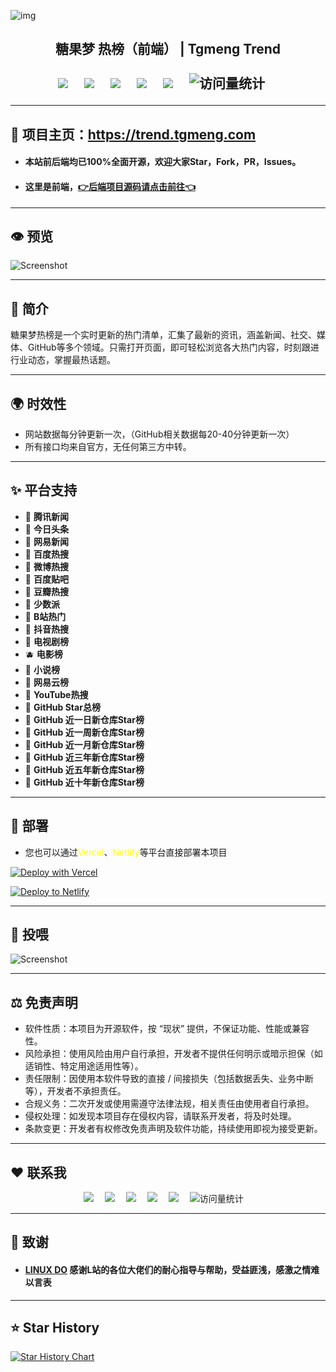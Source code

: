 ![img](https://github-r2.tgmeng.com/github/readme/gihub-readme-head.png)

<h2><div align="center">糖果梦 热榜（前端） | Tgmeng Trend</div>
<div>&nbsp;</div>
<!-- profile logo 个人资料徽标 -->
  <div align="center">
    <a href="https://tgmeng.com"><img src="https://img.shields.io/badge/Home-主页-blue" /></a>&emsp;
    <a href="https://bbs.tgmeng.com"><img src="https://img.shields.io/badge/BBS-论坛-c32136" /></a>&emsp;
    <a href="https://bilibili.tgmeng.com"><img src="https://img.shields.io/badge/Bilibili-B站-8c36db" /></a>&emsp;
    <a href="https://wechat.tgmeng.com"><img src="https://img.shields.io/badge/WeChat-微信-07c160" /></a>&emsp;
    <a href="https://tg.tgmeng.com"><img src="https://img.shields.io/badge/Bilibili-TG-ff69b4" /></a>&emsp;
    <!-- visitor -->
    <img src="https://komarev.com/ghpvc/?username=CandyDream6&label=Views&color=orange&style=flat" alt="访问量统计" />&emsp;
  </div>

---
## 🏩 项目主页：https://trend.tgmeng.com

- <h4>本站前后端均已100%全面开源，欢迎大家Star，Fork，PR，Issues。<br/>

- <h4>这里是前端，<a href="https://github.com/CandyDream6/tgmeng-api" target="_blank">👉后端项目源码请点击前往👈</a>

---
## 👁️ 预览

![Screenshot](https://r2-trend.tgmeng.com/tgmeng-trend/tgmeng-trend-yulan.png)

---

## 📖 简介
糖果梦热榜是一个实时更新的热门清单，汇集了最新的资讯，涵盖新闻、社交、媒体、GitHub等多个领域。只需打开页面，即可轻松浏览各大热门内容，时刻跟进行业动态，掌握最热话题。

---
## 🌍 时效性
- 网站数据每分钟更新一次，（GitHub相关数据每20-40分钟更新一次）
- 所有接口均来自官方，无任何第三方中转。

---
## ✨ 平台支持

- 🥝 **腾讯新闻** 
- 🥥 **今日头条**
- 🍈 **网易新闻**
- 🍉 **百度热搜**
- 🍌 **微博热搜**
- 🍋 **百度贴吧**
- 🍊 **豆瓣热搜**
- 🍐 **少数派**
- 🍇 **B站热门**
- 🍆 **抖音热搜**
- 🍅 **电视剧榜**
- 🫐 **电影榜**
- 🍓 **小说榜**
- 🍒 **网易云榜**
- 🍑 **YouTube热搜**
- 🍏 **GitHub Star总榜**
- 🍎 **GitHub 近一日新仓库Star榜**
- 🍍 **GitHub 近一周新仓库Star榜**
- 🥭 **GitHub 近一月新仓库Star榜**
- 🍭 **GitHub 近三年新仓库Star榜**
- 🧁 **GitHub 近五年新仓库Star榜**
- 📢 **GitHub 近十年新仓库Star榜**

---
## 🗼 部署

- 您也可以通过<span style="color:yellow">Vercel</span>、<span style="color:yellow">Netlify</span>等平台直接部署本项目

[![Deploy with Vercel](https://vercel.com/button)](https://vercel.com/new/clone?repository-url=https://github.com/CandyDream6/tgmeng-top-search-frontend)

[![Deploy to Netlify](https://www.netlify.com/img/deploy/button.svg)](https://app.netlify.com/start/deploy?repository=https://github.com/CandyDream6/tgmeng-top-search-frontend)


---

## 🧧 投喂

![Screenshot](https://github-r2.tgmeng.com/github/readme/donate.png)

---

## ⚖️ 免责声明

- 软件性质：本项目为开源软件，按 “现状” 提供，不保证功能、性能或兼容性。
- 风险承担：使用风险由用户自行承担，开发者不提供任何明示或暗示担保（如适销性、特定用途适用性等）。
- 责任限制：因使用本软件导致的直接 / 间接损失（包括数据丢失、业务中断等），开发者不承担责任。
- 合规义务：二次开发或使用需遵守法律法规，相关责任由使用者自行承担。
- 侵权处理：如发现本项目存在侵权内容，请联系开发者，将及时处理。
- 条款变更：开发者有权修改免责声明及软件功能，持续使用即视为接受更新。
---

## ❤️ 联系我

<div align="center">
    <a href="https://tgmeng.com"><img src="https://img.shields.io/badge/Home-主页-blue" /></a>&emsp;
    <a href="https://bbs.tgmeng.com"><img src="https://img.shields.io/badge/BBS-论坛-c32136" /></a>&emsp;
    <a href="https://bilibili.tgmeng.com"><img src="https://img.shields.io/badge/Bilibili-B站-8c36db" /></a>&emsp;
    <a href="https://wechat.tgmeng.com"><img src="https://img.shields.io/badge/WeChat-微信-07c160" /></a>&emsp;
    <a href="https://tg.tgmeng.com"><img src="https://img.shields.io/badge/Bilibili-TG-ff69b4" /></a>&emsp;
    <!-- visitor -->
    <img src="https://komarev.com/ghpvc/?username=CandyDream6&label=Views&color=orange&style=flat" alt="访问量统计" />&emsp;
  </div>

---

## 💐 致谢

- <h4>  <a href="https://linux.do" target="_blank">LINUX DO</a> 感谢L站的各位大佬们的耐心指导与帮助，受益匪浅，感激之情难以言表

---

## ⭐ Star History

[![Star History Chart](https://api.star-history.com/svg?repos=CandyDream6/tgmeng-top-search-frontend&type=Date)](https://www.star-history.com/#CandyDream6/tgmeng-top-search-frontend&Date)
